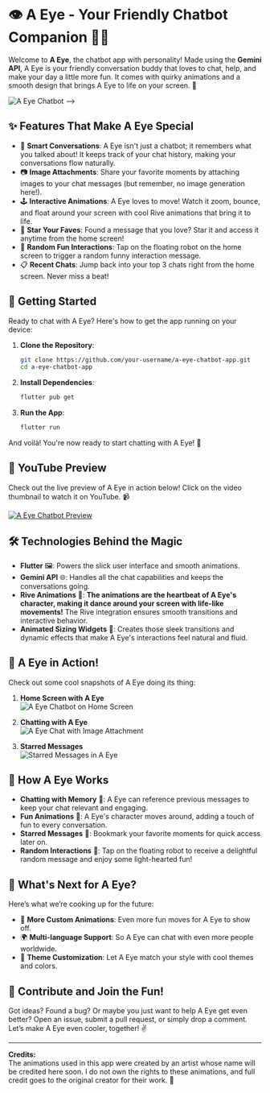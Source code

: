 
# 👁️ A Eye - Your Friendly Chatbot Companion 🤖🐱

Welcome to **A Eye**, the chatbot app with personality! Made using the **Gemini API**, A Eye is your friendly conversation buddy that loves to chat, help, and make your day a little more fun. It comes with quirky animations and a smooth design that brings A Eye to life on your screen. 🎉

![A Eye Chatbot](https://github.com/abdelrahmann190/comic_glance/raw/main/screenshots/1.jpeg) -->

## ✨ Features That Make A Eye Special

- 💬 **Smart Conversations**: A Eye isn't just a chatbot; it remembers what you talked about! It keeps track of your chat history, making your conversations flow naturally.
- 📷 **Image Attachments**: Share your favorite moments by attaching images to your chat messages (but remember, no image generation here!).
- 🕹️ **Interactive Animations**: A Eye loves to move! Watch it zoom, bounce, and float around your screen with cool Rive animations that bring it to life.
- 🌟 **Star Your Faves**: Found a message that you love? Star it and access it anytime from the home screen!
- 🤖 **Random Fun Interactions**: Tap on the floating robot on the home screen to trigger a random funny interaction message.
- 📋 **Recent Chats**: Jump back into your top 3 chats right from the home screen. Never miss a beat!

## 🚀 Getting Started

Ready to chat with A Eye? Here's how to get the app running on your device:

1. **Clone the Repository**:
   ```bash
   git clone https://github.com/your-username/a-eye-chatbot-app.git
   cd a-eye-chatbot-app
   ```

2. **Install Dependencies**:
   ```bash
   flutter pub get
   ```

3. **Run the App**:
   ```bash
   flutter run
   ```

And voilà! You're now ready to start chatting with A Eye! 🎉

## 🎥 YouTube Preview

Check out the live preview of A Eye in action below! Click on the video thumbnail to watch it on YouTube. 📹

[![A Eye Chatbot Preview](https://img.youtube.com/vi/YOUR_VIDEO_ID/0.jpg)](https://www.youtube.com/watch?v=YOUR_VIDEO_ID)  
<!-- Replace "YOUR_VIDEO_ID" with the actual ID of your YouTube video to display the thumbnail -->

## 🛠️ Technologies Behind the Magic

- **Flutter** 🖼️: Powers the slick user interface and smooth animations.
- **Gemini API** 🌐: Handles all the chat capabilities and keeps the conversations going.
- **Rive Animations** 🎥: **The animations are the heartbeat of A Eye's character, making it dance around your screen with life-like movements!** The Rive integration ensures smooth transitions and interactive behavior.
- **Animated Sizing Widgets** 🔄: Creates those sleek transitions and dynamic effects that make A Eye's interactions feel natural and fluid.

## 📸 A Eye in Action!

Check out some cool snapshots of A Eye doing its thing:

1. **Home Screen with A Eye**  
   ![A Eye Chatbot on Home Screen](./path-to-first-image.jpg) <!-- Replace with the actual image path -->

2. **Chatting with A Eye**  
   ![A Eye Chat with Image Attachment](./path-to-second-image.jpg) <!-- Replace with the actual image path -->

3. **Starred Messages**  
   ![Starred Messages in A Eye](./path-to-third-image.jpg) <!-- Replace with the actual image path -->

## 🤖 How A Eye Works

- **Chatting with Memory** 🧠: A Eye can reference previous messages to keep your chat relevant and engaging.
- **Fun Animations** 🕺: A Eye's character moves around, adding a touch of fun to every conversation.
- **Starred Messages** 🌟: Bookmark your favorite moments for quick access later on.
- **Random Interactions** 🎲: Tap on the floating robot to receive a delightful random message and enjoy some light-hearted fun!

## 🔮 What's Next for A Eye?

Here’s what we’re cooking up for the future:
- 🎨 **More Custom Animations**: Even more fun moves for A Eye to show off.
- 🌍 **Multi-language Support**: So A Eye can chat with even more people worldwide.
- 🤹 **Theme Customization**: Let A Eye match your style with cool themes and colors.

## 🤝 Contribute and Join the Fun!

Got ideas? Found a bug? Or maybe you just want to help A Eye get even better? Open an issue, submit a pull request, or simply drop a comment. Let’s make A Eye even cooler, together! ✌️

---

**Credits:**  
The animations used in this app were created by an artist whose name will be credited here soon. I do not own the rights to these animations, and full credit goes to the original creator for their work. 🙏

